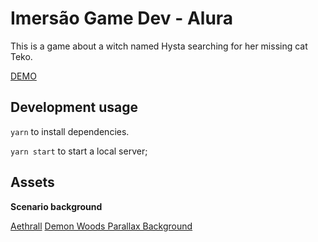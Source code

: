 # Imersão Game Dev - Alura

This is a game about a witch named Hysta searching for her missing cat Teko.

[DEMO](https://daniofilho.com.br/estudo/imersao-game-dev-alura/aula03/)

## Development usage

`yarn` to install dependencies.

`yarn start` to start a local server;

## Assets

**Scenario background**

[Aethrall](https://aethrall.itch.io/)
[Demon Woods Parallax Background](https://aethrall.itch.io/demon-woods-parallax-background)

